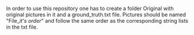 In order to use this repository one has to create a folder Original with original pictures in it and a ground_truth.txt file. Pictures should be named "File_*it's order*" and follow the same order as the corresponding string lists in the txt file. 